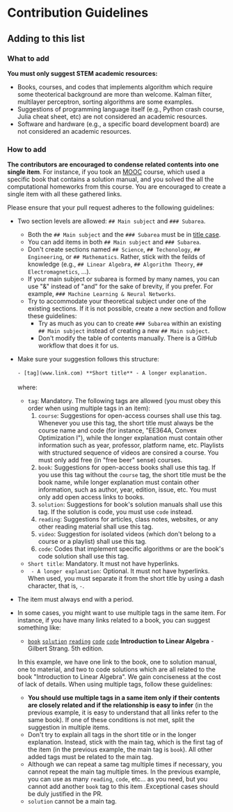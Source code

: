 # Contribution Guidelines

## Adding to this list

### What to add

**You must only suggest STEM academic resources:**

- Books, courses, and codes that implements algorithm which require some theoterical background are more than welcome. Kalman filter, multilayer perceptron, sorting algorithms are some examples.
- Suggestions of programming language itself (e.g., Python crash course, Julia cheat sheet, etc) are not considered an academic resources.
- Software and hardware (e.g., a specific board development board) are not considered an academic resources.

### How to add

**The contributors are encouraged to condense related contents into one single item**. For instance, if you took an [MOOC](https://en.wikipedia.org/wiki/Massive_open_online_course) course, which used a specific book that contains a solution manual, and you solved the all the computational homeworks from this course. You are encouraged to create a single item with all these gathered links.

Please ensure that your pull request adheres to the following guidelines:

- Two section levels are allowed: `## Main subject` and `### Subarea`.
    - Both the `## Main subject` and the `### Subarea` must be in [title case](https://capitalizemytitle.com/).
    - You can add items in both `## Main subject` and `### Subarea`.
    - Don't create sections named `## Science`, `## Techonology`, `## Engineering`, or `## Mathematics`. Rather, stick with the feilds of knowledge (e.g., `## Linear Algebra`, `## Algorithm Theory`, `## Electromagnetics`, ...).
    - If your main subject or subarea is formed by many names, you can use "&" instead of "and" for the sake of brevity, if you prefer. For example, `### Machine Learning & Neural Networks`.
    - Try to accommodate your theoretical subject under one of the existing sections. If it is not possible, create a new section and follow these guidelines:
        - Try as much as you can to create `### Subarea` within an existing `## Main subject` instead of creating a new `## Main subject`.
        - Don't modify the table of contents manually. There is a GitHub workflow that does it for us.
- Make sure your suggestion follows this structure:<br><br>
```- [tag](www.link.com) **Short title** - A longer explanation.```<br><br>
where:
    - `tag`: Mandatory. The following tags are allowed (you must obey this order when using multiple tags in an item):
        1. `course`: Suggestions for open-access courses shall use this tag. Whenever you use this tag, the short title must always be the course name and code (for instance, "EE364A, Convex Optimization I"), while the longer explanation must contain other information such as year, professor, platform name, etc. Playlists with structured sequence of videos are consired a course. You must only add free (in "free beer" sense) courses.
        1. `book`: Suggestions for open-access books shall use this tag. If you use this tag without the `course` tag, the short title must be the book name, while longer explanation must contain other information, such as author, year, edition, issue, etc. You must only add open access links to books.
        1. `solution`: Suggestions for book's solution manuals shall use this tag. If the solution is code, you must use `code` instead.
        1. `reading`: Suggestions for articles, class notes, websites, or any other reading material shall use this tag.
        1. `video`: Suggestion for isolated videos (which don't belong to a course or a playlist) shall use this tag.
        1. `code`: Codes that implement specific algorithms or are the book's code solution shall use this tag.
    - `Short title`: Mandatory. It must not have hyperlinks.
    - ` - A longer explanation`: Optional. It must not have hyperlinks. When used, you must separate it from the short title by using a dash character, that is, ` - `.
- The item must always end with a period.
- In some cases, you might want to use multiple tags in the same item. For instance, if you have many links related to a book, you can suggest something like:
    - [`book`](https://drive.google.com/file/d/1zdIDyV8qDBWNmmlwhBw7EtLu_pyacdOh/view) [`solution`](https://github.com/8128/SharedResources/blob/master/Introduction%20to%20Linear%20Algebra%205th%202016/Introduction%20to%20Linear%20Algebra%2C%205th%20%20(Solutions)%20%E2%80%93%202016.pdf) [`reading`](https://math.mit.edu/~gs/linearalgebra/ila5/indexila5.html) [`code`](https://www.mathworks.com/matlabcentral/fileexchange/2166-introduction-to-linear-algebra) [`code`](https://github.com/shahrokh-bahtooei/Linear-Algebra-Gilbert-Strang) **Introduction to Linear Algebra** - Gilbert Strang. 5th edition.

  In this example, we have one link to the book, one to solution manual, one to material, and two to code solutions which are all related to the book "Introduction to Linear Algebra". We gain conciseness at the cost of lack of details. When using multiple tags, follow these guidelines:
    - **You should use multiple tags in a same item only if their contents are closely related and if the relationship is easy to infer** (in the previous example, it is easy to understand that all links refer to the same book). If one of these conditions is not met, split the suggestion in multiple items.
    - Don't try to explain all tags in the short title or in the longer explanation. Instead, stick with the main tag, which is the first tag of the item (in the previous example, the main tag is `book`). All other added tags must be related to the main tag.
    - Although we can repeat a same tag multiple times if necessary, you cannot repeat the main tag multiple times. In the previous example, you can use as many `reading`, `code`, etc... as you need, but you cannot add another `book` tag to this item .Exceptional cases should be duly justified in the PR.
    - `solution` cannot be a main tag.
